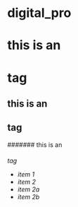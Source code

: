 # digital_pro

# this is an <h1> tag
## this is an <h2> tag
####### this is an <h6> tag

* item 1
* item 2
* item 2a
* item 2b
